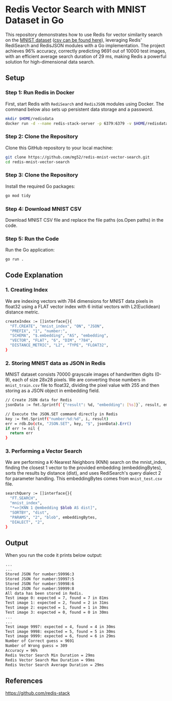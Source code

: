 # Redis Vector Search with MNIST Dataset in Go

This repository demonstrates how to use Redis for vector similarity search on the [MNIST dataset](https://yann.lecun.com/exdb/mnist/) ([csv can be found here](https://git-disl.github.io/GTDLBench/datasets/mnist_datasets/)), leveraging Redis' RediSearch and RedisJSON modules with a Go implementation. The project achieves 96% accuracy, correctly predicting 9691 out of 10000 test images, with an efficient average search duration of 29 ms, making Redis a powerful solution for high-dimensional data search.
 
## Setup

### Step 1: Run Redis in Docker

First, start Redis with `RediSearch` and `RedisJSON` modules using Docker. The command below also sets up persistent data storage and a password.

```bash
mkdir $HOME/redisdata
docker run -d --name redis-stack-server -p 6379:6379 -v $HOME/redisdata:/data -e REDIS_ARGS="--requirepass thepassword --appendonly yes --appendfsync always" redis/redis-stack-server:latest
```

### Step 2: Clone the Repository
Clone this GitHub repository to your local machine:
```bash
git clone https://github.com/mg52/redis-mnist-vector-search.git
cd redis-mnist-vector-search
```

### Step 3: Clone the Repository
Install the required Go packages:
```bash
go mod tidy
```

### Step 4: Download MNIST CSV
Download MNIST CSV file and replace the file paths (os.Open paths) in the code.

### Step 5: Run the Code
Run the Go application:
```bash
go run .
```

## Code Explanation

### 1. Creating Index
We are indexing vectors with 784 dimensions for MNIST data pixels in float32 using a FLAT vector index with 6 initial vectors with L2(Euclidean) distance metric.
```bash
createIndex := []interface{}{
  "FT.CREATE", "mnist_index", "ON", "JSON",
  "PREFIX", "1", "number:",
  "SCHEMA", "$.embedding", "AS", "embedding",
  "VECTOR", "FLAT", "6", "DIM", "784",
  "DISTANCE_METRIC", "L2", "TYPE", "FLOAT32",
}
```

### 2. Storing MNIST data as JSON in Redis
MNIST dataset consists 70000 grayscale images of handwritten digits (0-9), each of size 28x28 pixels. We are converting those numbers in `mnist_train.csv` file to float32, dividing the pixel value with 255 and then storing as a JSON object in embedding field.
```bash
// Create JSON data for Redis
jsonData := fmt.Sprintf(`{"result": %d, "embedding": [%s]}`, result, embedding)

// Execute the JSON.SET command directly in Redis
key := fmt.Sprintf("number:%d:%d", i, result)
err = rdb.Do(ctx, "JSON.SET", key, "$", jsonData).Err()
if err != nil {
  return err
}
```


### 3. Performing a Vector Search
We are performing a K-Nearest Neighbors (KNN) search on the mnist_index, finding the closest 1 vector to the provided embedding (embeddingBytes), sorts the results by distance (dist), and uses RediSearch's query dialect 2 for parameter handling. This embeddingBytes comes from `mnist_test.csv` file.
```bash
searchQuery := []interface{}{
  "FT.SEARCH",                           
  "mnist_index",                        
  "*=>[KNN 1 @embedding $blob AS dist]",
  "SORTBY", "dist",                      
  "PARAMS", "2", "blob", embeddingBytes, 
  "DIALECT", "2", 
}
```

## Output

When you run the code it prints below output:
```bash
...
...
Stored JSON for number:59996:3
Stored JSON for number:59997:5
Stored JSON for number:59998:6
Stored JSON for number:59999:8
All data has been stored in Redis.
Test image 0: expected = 7, found = 7 in 81ms
Test image 1: expected = 2, found = 2 in 31ms
Test image 2: expected = 1, found = 1 in 30ms
Test image 3: expected = 0, found = 0 in 30ms
...
...
Test image 9997: expected = 4, found = 4 in 30ms
Test image 9998: expected = 5, found = 5 in 30ms
Test image 9999: expected = 6, found = 6 in 29ms
Number of Correct guess = 9691
Number of Wrong guess = 309
Accuracy = 96%
Redis Vector Search Min Duration = 29ms
Redis Vector Search Max Duration = 99ms
Redis Vector Search Average Duration = 29ms
```

## References

https://github.com/redis-stack


